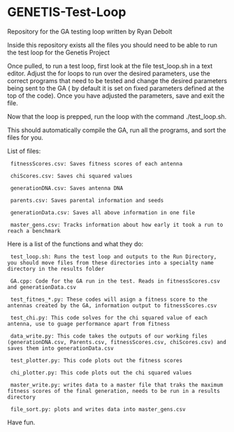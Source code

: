  # GENETIS-Test-Loop
Repository for the GA testing loop written by Ryan Debolt 

Inside this repository exists all the files you should need to be able to run the test loop for the Genetis Project

Once pulled, to run a test loop, first look at the file test_loop.sh in a text editor. Adjust the for loops to run over the desired parameters, use the correct programs that need to be tested and change the desired parameters being sent to the GA ( by default it is set on fixed parameters defined at the top of the code). Once you have adjusted the parameters, save and exit the file.

Now that the loop is prepped, run the loop with the command ./test_loop.sh. 

This should automatically compile the GA, run all the programs, and sort the files for you.

List of files:

     fitnessScores.csv: Saves fitness scores of each antenna
     
     chiScores.csv: Saves chi squared values
     
     generationDNA.csv: Saves antenna DNA
     
     parents.csv: Saves parental information and seeds

     generationData.csv: Saves all above information in one file

     master_gens.csv: Tracks information about how early it took a run to reach a benchmark 


Here is a list of the functions and what they do:

     test_loop.sh: Runs the test loop and outputs to the Run Directory, you should move files from these directories into a specialty name directory in the results folder

     GA.cpp: Code for the GA run in the test. Reads in fitnessScores.csv and generationData.csv
     
     test_fitnes_*.py: These codes will asign a fitness score to the antennas created by the GA, information output to fitnessScores.csv

     test_chi.py: This code solves for the chi squared value of each antenna, use to guage performance apart from fitness

     data_write.py: This code takes the outputs of our working files (generationDNA.csv, Parents.csv, fitnessScores.csv, chiScores.csv) and saves them into generationData.csv   

     test_plotter.py: This code plots out the fitness scores

     chi_plotter.py: This code plots out the chi squared values

     master_write.py: writes data to a master file that traks the maximum fitness scores of the final generation, needs to be run in a results directory

     file_sort.py: plots and writes data into master_gens.csv

Have fun.
